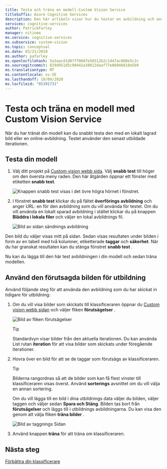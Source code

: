 ```yaml
---
title: Testa och träna en modell-Custom Vision Service
titleSuffix: Azure Cognitive Services
description: Den här artikeln visar hur du testar en avbildning och använder den för att träna om modellen i Custom Visions tjänsten.
services: cognitive-services
author: PatrickFarley
manager: nitinme
ms.service: cognitive-services
ms.subservice: custom-vision
ms.topic: conceptual
ms.date: 03/21/2019
ms.author: pafarley
ms.openlocfilehash: 5a3aacd1d07ff068fe50312b2c1d47ac080e5c2c
ms.sourcegitcommit: 829d951d5c90442a38012daaf77e86046018e5b9
ms.translationtype: MT
ms.contentlocale: sv-SE
ms.lasthandoff: 10/09/2020
ms.locfileid: "85391731"
---
```

# <a name="test-and-retrain-a-model-with-custom-vision-service"></a>Testa och träna en modell med Custom Vision Service

När du har tränat din modell kan du snabbt testa den med en lokalt lagrad bild eller en online-avbildning. Testet använder den senast utbildade iterationen.

## <a name="test-your-model"></a>Testa din modell

1. Välj ditt projekt på [Custom vision webb sida](https://customvision.ai). Välj **snabb test** till höger om den översta meny raden. Den här åtgärden öppnar ett fönster med etiketten **snabb test**.

    ![Knappen snabb test visas i det övre högra hörnet i fönstret.](./media/test-your-model/quick-test-button.png)

2. I fönstret **snabb test** klickar du på fältet **överförings avbildning** och anger URL: en för den avbildning som du vill använda för testet. Om du vill använda en lokalt sparad avbildning i stället klickar du på knappen **Bläddra i lokala filer** och väljer en lokal avbildnings fil.

    ![Bild av sidan sändnings avbildning](./media/test-your-model/submit-image.png)

Den bild du väljer visas mitt på sidan. Sedan visas resultaten under bilden i form av en tabell med två kolumner, etiketterade **taggar** och **säkerhet**. När du har granskat resultaten kan du stänga fönstret **snabb test** .

Nu kan du lägga till den här test avbildningen i din modell och sedan träna modellen.

## <a name="use-the-predicted-image-for-training"></a>Använd den förutsagda bilden för utbildning

Använd följande steg för att använda den avbildning som du har skickat in tidigare för utbildning:

1. Om du vill visa bilder som skickats till klassificeraren öppnar du [Custom vision webb sidan](https://customvision.ai) och väljer fliken __förutsägelser__ .

    ![Bild av fliken förutsägelser](./media/test-your-model/predictions-tab.png)

    > [!TIP]
    > Standardvyn visar bilder från den aktuella iterationen. Du kan använda List rutan __iteration__ för att visa bilder som skickats under föregående iterationer.

2. Hovra över en bild för att se de taggar som förutsägs av klassificeraren.

    > [!TIP]
    > Bilderna rangordnas så att de bilder som kan få flest vinster till klassificeraren visas överst. Använd __sorterings__ avsnittet om du vill välja en annan sortering.

    Om du vill lägga till en bild i dina utbildnings data väljer du bilden, väljer taggen och väljer sedan __Spara och Stäng__. Bilden tas bort från __förutsägelser__ och läggs till i utbildnings avbildningarna. Du kan visa den genom att välja fliken __träna bilder__ .

    ![Bild av taggnings Sidan](./media/test-your-model/tag-image.png)

3. Använd knappen __träna__ för att träna om klassificeraren.

## <a name="next-steps"></a>Nästa steg

[Förbättra din klassificerare](getting-started-improving-your-classifier.md)
